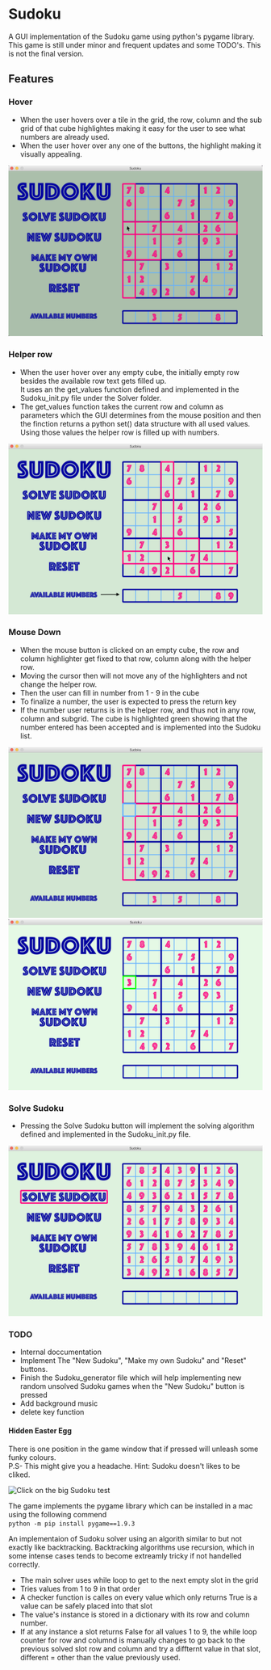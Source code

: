 # Sudoku  
A GUI implementation of the Sudoku game using python's pygame library.  
This game is still under minor and frequent updates and some TODO's. This is not the final version.  
## Features

### Hover
* When the user hovers over a tile in the grid, the row, column and the sub grid of that cube highlightes making   it easy for the 
user to see what numbers are already used.  
* When the user hover over any one of the buttons, the highlight making it visually appealing. 
  
![Hover](https://github.com/shubh-sohi/Sudoku/blob/master/Assets/1.png "Hover")

### Helper row
* When the user hover over any empty cube, the initially empty row besides the available row text gets filled up.  
It uses an the get_values function defined and implemented in the Sudoku_init.py file under the Solver folder.
* The get_values function takes the current row and column as parameters which the GUI determines from the mouse position and then 
the finction returns a python set() data structure with all used values. Using those values the helper row is filled up with numbers.
  
![Helper row](https://github.com/shubh-sohi/Sudoku/blob/master/Assets/2.png "Helper row")

### Mouse Down
* When the mouse button is clicked on an empty cube, the row and column highlighter get fixed to that row, column along with 
the helper row.
* Moving the cursor then will not move any of the highlighters and not change the helper row.
* Then the user can fill in number from 1 - 9 in the cube
* To finalize a number, the user is expected to press the return key
* If the number user returns is in the helper row, and thus not in any row, column and subgrid. The cube is highlighted green 
showing that the number entered has been accepted and is implemented into the Sudoku list.
  
![Mouse Down](https://github.com/shubh-sohi/Sudoku/blob/master/Assets/3.png "Mouse Down")
![Mouse Down](https://github.com/shubh-sohi/Sudoku/blob/master/Assets/4.png "Mouse Down")


### Solve Sudoku
* Pressing the Solve Sudoku button will implement the solving algorithm defined and implemented in the Sudoku_init.py file.
  
![Solve](https://github.com/shubh-sohi/Sudoku/blob/master/Assets/5.png "Sudoku")

### TODO
* Internal doccumentation
* Implement The "New Sudoku", "Make my own Sudoku" and "Reset" buttons.
* Finish the Sudoku_generator file which will help implementing new random unsolved Sudoku games when the "New Sudoku" button is pressed
* Add background music
* delete key function


#### Hidden Easter Egg
There is one position in the game window that if pressed will unleash some funky colours.  
P.S- This might give you a headache.
Hint: Sudoku doesn't likes to be cliked.
  
![Click on the big Sudoku test](https://github.com/shubh-sohi/Sudoku/blob/master/Assets/easter_egg.gif "Sudoku")

The game implements the pygame library which can be installed in a mac using the following commend  
`python -m pip install pygame==1.9.3`

An implementaion of Sudoku solver using an algorith similar to but not exactly like backtracking. Backtracking algorithms use 
recursion, which in some intense cases tends to become extreamly tricky if not handelled correctly.
* The main solver uses while loop to get to the next empty slot in the grid
* Tries values from 1 to 9 in that order
* A checker function is calles on every value which only returns True is a value can be safely placed into that slot
* The value's instance is stored in a dictionary with its row and column number.
* If at any instance a slot returns False for all values 1 to 9, the while loop counter for row and columnd is manually changes 
to go back to the previous solved slot row and column and try a diffternt value in that slot, different = other than the value previously used.
